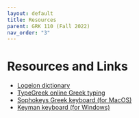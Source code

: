 ```yaml
---
layout: default
title: Resources
parent: GRK 110 (Fall 2022)
nav_order: "3"
---
```


# Resources and Links

- [Logeion dictionary](https://logeion.uchicago.edu/%E1%BD%8D%CE%BC%CE%B7%CF%81%CE%BF%CF%82)
- [TypeGreek online Greek typing](https://www.typegreek.com/)
- [Sophokeys Greek keyboard (for MacOS)](https://www.benjaminblonder.org/sophokeys/)
- [Keyman keyboard (for Windows)](https://help.keyman.com/keyboard/greekclassical/1.2/greekclassical)
